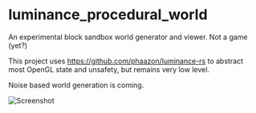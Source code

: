 # luminance_procedural_world
An experimental block sandbox world generator and viewer. Not a game (yet?)

This project uses https://github.com/phaazon/luminance-rs to abstract most OpenGL state and unsafety, but remains very low level.

Noise based world generation is coming.

![Screenshot](https://github.com/twetzel59/luminance_procedural_world/raw/master/screenshot.png "Screenshot")
